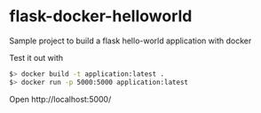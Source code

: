 # flask-docker-helloworld
Sample project to build a flask hello-world application with docker

Test it out with

```bash
$> docker build -t application:latest .
$> docker run -p 5000:5000 application:latest
```

Open http://localhost:5000/
